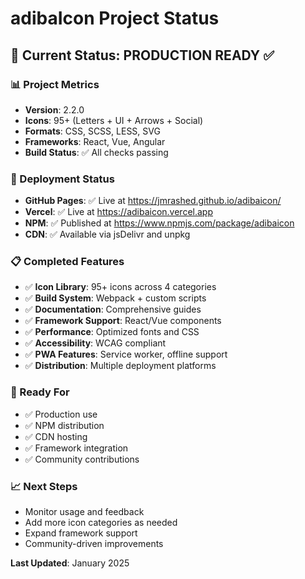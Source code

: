 # adibaIcon Project Status

## 🎯 Current Status: **PRODUCTION READY** ✅

### 📊 Project Metrics
- **Version**: 2.2.0
- **Icons**: 95+ (Letters + UI + Arrows + Social)
- **Formats**: CSS, SCSS, LESS, SVG
- **Frameworks**: React, Vue, Angular
- **Build Status**: ✅ All checks passing

### 🚀 Deployment Status
- **GitHub Pages**: ✅ Live at https://jmrashed.github.io/adibaicon/
- **Vercel**: ✅ Live at https://adibaicon.vercel.app
- **NPM**: ✅ Published at https://www.npmjs.com/package/adibaicon
- **CDN**: ✅ Available via jsDelivr and unpkg

### 📋 Completed Features
- ✅ **Icon Library**: 95+ icons across 4 categories
- ✅ **Build System**: Webpack + custom scripts
- ✅ **Documentation**: Comprehensive guides
- ✅ **Framework Support**: React/Vue components
- ✅ **Performance**: Optimized fonts and CSS
- ✅ **Accessibility**: WCAG compliant
- ✅ **PWA Features**: Service worker, offline support
- ✅ **Distribution**: Multiple deployment platforms

### 🎉 Ready For
- ✅ Production use
- ✅ NPM distribution
- ✅ CDN hosting
- ✅ Framework integration
- ✅ Community contributions

### 📈 Next Steps
- Monitor usage and feedback
- Add more icon categories as needed
- Expand framework support
- Community-driven improvements

**Last Updated**: January 2025